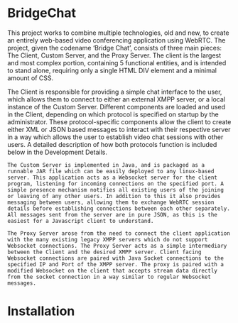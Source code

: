 BridgeChat
==========

This project works to combine multiple technologies, old and new, to create an entirely web-based video conferencing application using WebRTC. The project, given the codename ‘Bridge Chat’, consists of three main pieces: The Client, Custom Server, and the Proxy Server. The client is the largest and most complex portion, containing 5 functional entities, and is intended to stand alone, requiring only a single HTML DIV element and a minimal amount of CSS.

The Client is responsible for providing a simple chat interface to the user, which allows them to connect to either an external XMPP server, or a local instance of the Custom Server. Different components are loaded and used in the Client, depending on which protocol is specified on startup by the administrator. These protocol-specific components allow the client to create either XML or JSON based messages to interact with their respective server in a way which allows the user to establish video chat sessions with other users. A detailed description of how both protocols function is included below in the Development Details.

	The Custom Server is implemented in Java, and is packaged as a runnable JAR file which can be easily deployed to any linux-based server. This application acts as a Websocket server for the client program, listening for incoming connections on the specified port. A simple presence mechanism notifies all existing users of the joining or leaving of any other users. In addition to this it also provides messaging between users, allowing them to exchange WebRTC session details before establishing connections between each other separately. All messages sent from the server are in pure JSON, as this is the easiest for a Javascript client to understand.

	The Proxy Server arose from the need to connect the client application with the many existing legacy XMPP servers which do not support Websocket connections. The Proxy Server acts as a simple intermediary between the Client and the desired XMPP server. Client facing Websocket connections are paired with Java Socket connections to the specified IP and Port of the XMPP server. The proxy is paired with a modified Websocket on the client that accepts stream data directly from the socket connection in a way similar to regular Websocket messages.
	
Installation
==========
